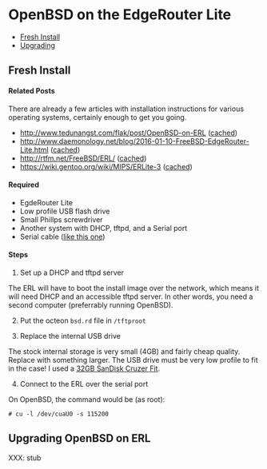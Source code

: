 # OpenBSD on the EdgeRouter Lite

 - [Fresh Install](#fresh-install)
 - [Upgrading](#upgrading-openbsd-on-erl)

## Fresh Install

#### Related Posts

There are already a few articles with installation instructions for various
operating systems, certainly enough to get you going.

 * http://www.tedunangst.com/flak/post/OpenBSD-on-ERL ([cached][ted-erl-cached])
 * http://www.daemonology.net/blog/2016-01-10-FreeBSD-EdgeRouter-Lite.html ([cached][collin-erl-cached])
 * http://rtfm.net/FreeBSD/ERL/ ([cached][rtfm-erl-cached])
 * https://wiki.gentoo.org/wiki/MIPS/ERLite-3 ([cached][gentoo-erl-cached])

#### Required

 * EgdeRouter Lite
 * Low profile USB flash drive
 * Small Phillps screwdriver
 * Another system with DHCP, tftpd, and a Serial port
 * Serial cable ([like this one][serial_amazon])

#### Steps

1. Set up a DHCP and tftpd server

The ERL will have to boot the install image over the network, which means it
will need DHCP and an accessible tftpd server. In other words, you need a
second computer (preferrably running OpenBSD).

2. Put the octeon `bsd.rd` file in `/tftproot`

3. Replace the internal USB drive

The stock internal storage is very small (4GB) and fairly cheap quality. Replace
with something larger. The USB drive must be very low profile to fit in the
case! I used a [32GB SanDisk Cruzer Fit](https://www.amazon.com/dp/B00812F7O8/).

4. Connect to the ERL over the serial port

On OpenBSD, the command would be (as root):

```
# cu -l /dev/cuaU0 -s 115200
```

## Upgrading OpenBSD on ERL

XXX: stub



[erl_amazon]:			https://www.amazon.com/Ubiquiti-Edgerouter-ERLITE-3-Desktop-Router/dp/B00HXT8EKE/
[serial_amazon]:		https://www.amazon.com/Generic-7-Cisco-Console-RJ45-to-DB9/dp/B000GL3MOY/
[ted-erl-cached]:		https://web.archive.org/web/20170107022914/http://www.tedunangst.com/flak/post/OpenBSD-on-ERL/
[collin-erl-cached]:	https://web.archive.org/web/20161022145524/http://www.daemonology.net/blog/2016-01-10-FreeBSD-EdgeRouter-Lite.html
[rtfm-erl-cached]:		https://web.archive.org/web/20160822180531/http://rtfm.net/FreeBSD/ERL/
[gentoo-erl-cached]:	https://web.archive.org/web/20151003175724/https://wiki.gentoo.org/wiki/MIPS/ERLite-3
